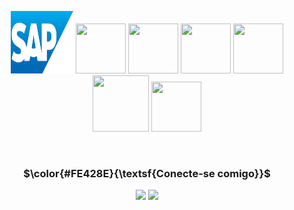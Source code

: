 <div align="center">
  <p>
  <a>
    <img src="sap.svg" width=100rem height=100rem/>
  </a>
  
  <a>
    <img src="https://cdn.jsdelivr.net/gh/devicons/devicon@latest/icons/python/python-original-wordmark.svg" width=80rem height=80rem/>
  </a>      

  <a>
    <img src="https://cdn.jsdelivr.net/gh/devicons/devicon@latest/icons/javascript/javascript-original.svg" width=80rem height=80rem/>
  </a>

  <a>
    <img src="https://cdn.jsdelivr.net/gh/devicons/devicon@latest/icons/html5/html5-original.svg" width=80rem height=80rem/>
  </a>

  <a>
    <img src="https://cdn.jsdelivr.net/gh/devicons/devicon@latest/icons/css3/css3-original.svg" width=80rem height=80rem/>
  </a>

  <a>
    <img src="https://cdn.jsdelivr.net/gh/devicons/devicon@latest/icons/docker/docker-original.svg" width=90rem height=90rem/>
  </a>

  <a>
    <img src="https://cdn.jsdelivr.net/gh/devicons/devicon@latest/icons/postgresql/postgresql-original.svg" width=80rem height=80rem/>
  </a>
  
 </p>
</div>

<br>

<div align="center">
  <h3 align="center">$\color{#FE428E}{\textsf{Conecte-se comigo}}$</h3>

<!-- Tirei esses ícones daqui: https://github.com/Ileriayo/markdown-badges?tab=readme-ov-file -->
 <!-- <a href = "https://discord.com/users/1194634891376209930"><img src="https://img.shields.io/badge/Discord-%235865F2.svg?style=for-the-badge&logo=discord&logoColor=white" target="_blank"></a> -->
 <a href = "mailto:daniel.canto.contato@gmail.com"><img src="https://img.shields.io/badge/-Gmail-%23333?style=for-the-badge&logo=gmail&logoColor=white" target="_blank"></a>
 <a href="https://www.linkedin.com/in/daniel-gomes-767399234" target="_blank"><img src="https://img.shields.io/badge/-LinkedIn-%230077B5?style=for-the-badge&logo=linkedin&logoColor=white" target="_blank">
  
</div>
